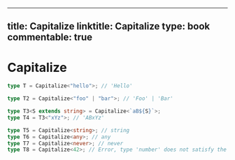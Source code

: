 
---
title: Capitalize
linktitle: Capitalize
type: book
commentable: true
---

# Capitalize

```ts
type T = Capitalize<"hello">; // 'Hello'

type T2 = Capitalize<"foo" | "bar">; // 'Foo' | 'Bar'

type T3<S extends string> = Capitalize<`aB${S}`>;
type T4 = T3<"xYz">; // 'ABxYz'

type T5 = Capitalize<string>; // string
type T6 = Capitalize<any>; // any
type T7 = Capitalize<never>; // never
type T8 = Capitalize<42>; // Error, type 'number' does not satisfy the constraint 'string'
```

    